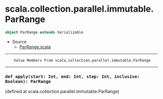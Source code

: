 
#                 scala.collection.parallel.immutable.ParRange                 #

```scala
object ParRange extends Serializable
```

* Source
  * [ParRange.scala](https://github.com/scala/scala/tree/6d09a1ba5f/src/library/scala/collection/parallel/immutable/ParRange.scala#L1)


--------------------------------------------------------------------------------
        Value Members From scala.collection.parallel.immutable.ParRange
--------------------------------------------------------------------------------


### `def apply(start: Int, end: Int, step: Int, inclusive: Boolean): ParRange` ###
(defined at scala.collection.parallel.immutable.ParRange)
